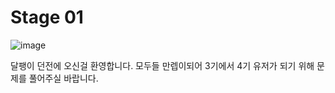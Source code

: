 # Stage 01
![image](https://user-images.githubusercontent.com/44196066/198548885-ddd621e3-afd2-420c-9c04-1579408a0dc4.png)


달팽이 던전에 오신걸 환영합니다.
모두들 만렙이되어 3기에서 4기 유저가 되기 위해 
문제를 풀어주실 바랍니다.
